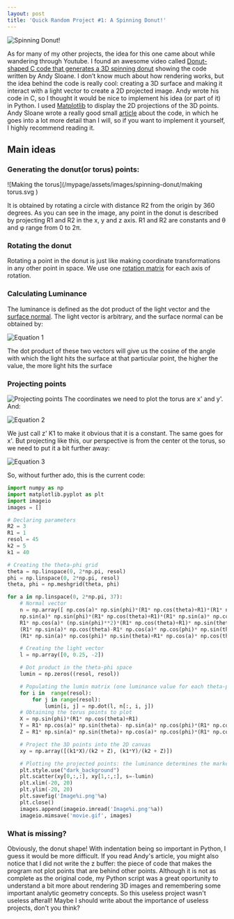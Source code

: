 ```yaml
---
layout: post
title: 'Quick Random Project #1: A Spinning Donut!'
---
```

![Spinning Donut!](/mypage/assets/images/spinning-donut/movie.gif)


As for many of my other projects, the idea for this one came about while wandering through Youtube. I found an awesome video called [Donut-shaped C code that generates a 3D spinning donut](https://www.youtube.com/watch?v=DEqXNfs_HhY&t=5s) showing the code written by Andy Sloane. I don’t know much about how rendering works, but the idea behind the code is really cool: creating a 3D surface and making it interact with a light vector to create a 2D projected image. Andy wrote his code in C, so I thought it would be nice to implement his idea (or part of it) in Python. I used [Matplotlib](https://matplotlib.org/) to display the 2D projections of the 3D points. Andy Sloane wrote a really good small [article](https://www.a1k0n.net/2011/07/20/donut-math.html) about the code, in which he goes into a lot more detail than I will, so if you want to implement it yourself, I highly recommend reading it.


## Main ideas
### Generating the donut(or torus) points:

![Making the torus](/mypage/assets/images/spinning-donut/making torus.svg )

It is obtained by rotating a circle with distance R2 from the origin by 360 degrees.
As you can see in the image, any point in the donut is described by projecting R1 and R2 in the x, y and z axis. R1 and R2 are constants and θ and φ range from 0 to 2π.

### Rotating the donut
Rotating a point in the donut is just like making coordinate transformations in any other point in space. We use one [rotation matrix](https://en.wikipedia.org/wiki/Rotation_matrix) for each axis of rotation.

### Calculating Luminance
The luminance is defined as the dot product of the light vector and the [surface normal](https://en.wikipedia.org/wiki/Normal_(geometry)). The light vector is arbitrary, and the surface normal can be obtained by:

![Equation 1]( /mypage/assets/images/spinning-donut/Eq1.gif )

The dot product of these two vectors will give us the cosine of the angle with which the light hits the surface at that particular point, the higher the value, the more light hits the surface

### Projecting points
![Projecting points](/mypage/assets/images/spinning-donut/perspective.png )
The coordinates we need to plot the torus are x' and y'. And:

![Equation 2](/mypage/assets/images/spinning-donut/Eq2.gif)

We just call z' K1 to make it obvious that it is a constant. The same goes for x'. But projecting like this, our perspective is from the center ot the torus, so we need to put it a bit further away:

![Equation 3](/mypage/assets/images/spinning-donut/Eq3.gif)

So, without further ado, this is the current code:
```python
import numpy as np
import matplotlib.pyplot as plt
import imageio
images = []

# Declaring parameters
R2 = 3
R1 = 1
resol = 45
k2 = 5
k1 = 40

# Creating the theta-phi grid
theta = np.linspace(0, 2*np.pi, resol)
phi = np.linspace(0, 2*np.pi, resol)
theta, phi = np.meshgrid(theta, phi)

for a in np.linspace(0, 2*np.pi, 37):
    # Normal vector
    n = np.array([ np.cos(a)* np.sin(phi)*(R1* np.cos(theta)+R1)*(R1* np.sin(a)* np.cos(phi)* np.sin(theta)+R1* np.cos(a)* np.cos(theta))+ 
    np.sin(a)* np.sin(phi)*(R1* np.cos(theta)+R1)*(R1* np.sin(a)* np.cos(theta)-R1* np.cos(a)* np.cos(phi)* np.sin(theta)),
    R1* np.cos(a)* (np.sin(phi)**2)*(R1* np.cos(theta)+R1)* np.sin(theta)- np.cos(phi)*(R1* np.cos(theta)+R1)*
    (R1* np.sin(a)* np.cos(theta)-R1* np.cos(a)* np.cos(phi)* np.sin(theta)), np.cos(phi)*(R1* np.cos(theta)+R1)*
    (R1* np.sin(a)* np.cos(phi)* np.sin(theta)+R1* np.cos(a)* np.cos(theta))+R1* np.sin(a)* (np.sin(phi)**2)*(R1* np.cos(theta)+R1)* np.sin(theta)])

    # Creating the light vector
    l = np.array([0, 0.25, -2])

    # Dot product in the theta-phi space
    lumin = np.zeros((resol, resol))

    # Populating the lumin matrix (one luminance value for each theta-phi pair)
    for i in  range(resol):
        for j in range(resol):
            lumin[i, j] = np.dot(l, n[:, i, j])
    # Obtaining the torus points to plot
    X = np.sin(phi)*(R1* np.cos(theta)+R1)
    Y = R1* np.cos(a)* np.sin(theta)- np.sin(a)* np.cos(phi)*(R1* np.cos(theta)+R1)
    Z = R1* np.sin(a)* np.sin(theta)+ np.cos(a)* np.cos(phi)*(R1* np.cos(theta)+R1)

    # Project the 3D points into the 2D canvas
    xy = np.array([(k1*X)/(k2 + Z), (k1*Y)/(k2 + Z)])

    # Plotting the projected points: the luminance determines the marker size
    plt.style.use("dark_background")
    plt.scatter(xy[0,:,:], xy[1,:,:], s=-lumin)
    plt.xlim(-20, 20)
    plt.ylim(-20, 20)
    plt.savefig('Image%i.png'%a)
    plt.close()
    images.append(imageio.imread('Image%i.png'%a))
    imageio.mimsave('movie.gif', images)
```
### What is missing?
Obviously, the donut shape! With indentation being so important in Python, I guess it would be more difficult. If you read Andy's article, you might also notice that I did not write the z buffer: the piece of code that makes the program not plot points that are behind other points. Although it is not as complete as the original code, my Python script was a great oportunity to understand a bit more about rendering 3D images and remembering some important analytic geometry concepts. So this useless project wasn't useless afterall! Maybe I should write about the importance of useless projects, don't you think?

